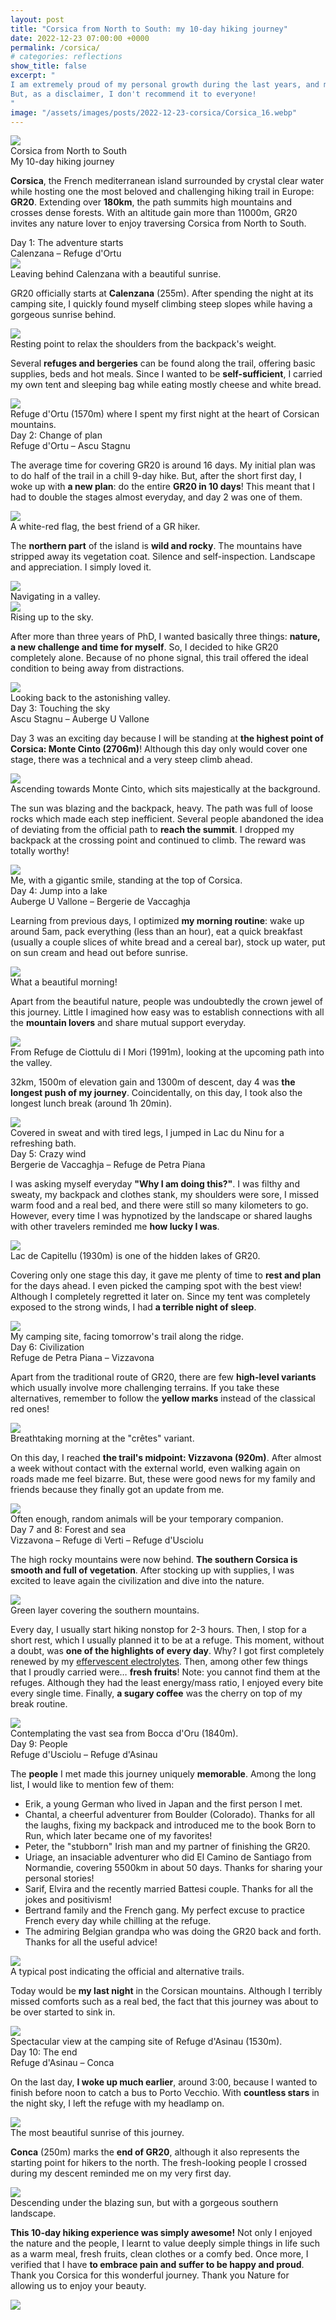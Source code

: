 ```yaml
---
layout: post
title: "Corsica from North to South: my 10-day hiking journey"
date: 2022-12-23 07:00:00 +0000
permalink: /corsica/
# categories: reflections
show_title: false
excerpt: "
I am extremely proud of my personal growth during the last years, and my PhD experience has a lot to do about it.
But, as a disclaimer, I don't recommend it to everyone!
"
image: "/assets/images/posts/2022-12-23-corsica/Corsica_16.webp"
---
```

<div class="cover-image">
  <div class="image-container">
    <img src="/assets/images/posts/2022-12-23-corsica/Corsica_1.webp" loading="lazy">
  </div>
  <div class="image-text">
    <div class="main-title">Corsica from North to South</div>
    <div class="subtitle">My 10-day hiking journey</div>
  </div>
</div>

**Corsica**, the French mediterranean island surrounded by crystal clear water while hosting one the most beloved and challenging hiking trail in Europe: **GR20**.
Extending over **180km**, the path summits high mountains and crosses dense forests.
With an altitude gain more than 11000m, GR20 invites any nature lover to enjoy traversing Corsica from North to South.

<div class="main-section">
  <div class="main-title">Day 1: The adventure starts</div>
  <div class="subtitle">Calenzana – Refuge d'Ortu</div>
</div>

<div class="post-image-horizontal-small">
  <img src="/assets/images/posts/2022-12-23-corsica/Corsica_2.webp" loading="lazy">
  <div class="image-caption">
  Leaving behind Calenzana with a beautiful sunrise.
  </div>
</div>

GR20 officially starts at **Calenzana** (255m).
After spending the night at its camping site, I quickly found myself climbing steep slopes while having a gorgeous sunrise behind.

<div class="post-image-horizontal-small">
  <img src="/assets/images/posts/2022-12-23-corsica/Corsica_3.webp" loading="lazy">
  <div class="image-caption">
  Resting point to relax the shoulders from the backpack's weight.
  </div>
</div>

Several **refuges and bergeries** can be found along the trail, offering basic supplies, beds and hot meals.
Since I wanted to be **self-sufficient**, I carried my own tent and sleeping bag while eating mostly cheese and white bread.

<div class="post-image-horizontal-small">
  <img src="/assets/images/posts/2022-12-23-corsica/Corsica_4.webp" loading="lazy">
  <div class="image-caption">
  Refuge d'Ortu (1570m) where I spent my first night at the heart of Corsican mountains.
  </div>
</div>

<div class="main-section">
  <div class="main-title">Day 2: Change of plan</div>
  <div class="subtitle">Refuge d'Ortu – Ascu Stagnu</div>
</div>

The average time for covering GR20 is around 16 days.
My initial plan was to do half of the trail in a chill 9-day hike.
But, after the short first day, I woke up with **a new plan**: do the entire **GR20 in 10 days**!
This meant that I had to double the stages almost everyday, and day 2 was one of them.

<div class="post-image-horizontal-small">
  <img src="/assets/images/posts/2022-12-23-corsica/Corsica_5.webp" loading="lazy">
  <div class="image-caption">
  A white-red flag, the best friend of a GR hiker. 
  </div>
</div>

The **northern part** of the island is **wild and rocky**.
The mountains have stripped away its vegetation coat.
Silence and self-inspection.
Landscape and appreciation.
I simply loved it.

<div class="post-image-horizontal-small">
  <img src="/assets/images/posts/2022-12-23-corsica/Corsica_7.webp" loading="lazy">
  <div class="image-caption">
  Navigating in a valley.
  </div>
</div>

<div class="post-image-horizontal-small">
  <img src="/assets/images/posts/2022-12-23-corsica/Corsica_8.webp" loading="lazy">
  <div class="image-caption">
  Rising up to the sky.
  </div>
</div>

After more than three years of PhD, I wanted basically three things: **nature, a new challenge and time for myself**.
So, I decided to hike GR20 completely alone.
Because of no phone signal, this trail offered the ideal condition to being away from distractions.

<div class="post-image">
  <img src="/assets/images/posts/2022-12-23-corsica/Corsica_9.webp" loading="lazy">
  <div class="image-caption">
  Looking back to the astonishing valley.
  </div>
</div>

<div class="main-section">
  <div class="main-title">Day 3: Touching the sky</div>
  <div class="subtitle">Ascu Stagnu – Auberge U Vallone</div>
</div>

Day 3 was an exciting day because I will be standing at **the highest point of Corsica: Monte Cinto (2706m)**!
Although this day only would cover one stage, there was a technical and a very steep climb ahead.

<div class="post-image-horizontal-small">
  <img src="/assets/images/posts/2022-12-23-corsica/Corsica_10.webp" loading="lazy">
  <div class="image-caption">
  Ascending towards Monte Cinto, which sits majestically at the background.
  </div>
</div>

The sun was blazing and the backpack, heavy.
The path was full of loose rocks which made each step inefficient.
Several people abandoned the idea of deviating from the official path to **reach the summit**.
I dropped my backpack at the crossing point and continued to climb.
The reward was totally worthy!

<div class="post-image-horizontal-small">
  <img src="/assets/images/posts/2022-12-23-corsica/Corsica_11.webp" loading="lazy">
  <div class="image-caption">
  Me, with a gigantic smile, standing at the top of Corsica.
  </div>
</div>

<div class="main-section">
  <div class="main-title">Day 4: Jump into a lake</div>
  <div class="subtitle">Auberge U Vallone – Bergerie de Vaccaghja</div>
</div>

Learning from previous days, I optimized **my morning routine**: wake up around 5am, pack everything (less than an hour), eat a quick breakfast (usually a couple slices of white bread and a cereal bar), stock up water, put on sun cream and head out before sunrise.

<div class="post-image-horizontal-small">
  <img src="/assets/images/posts/2022-12-23-corsica/Corsica_12.webp" loading="lazy">
  <div class="image-caption">
  What a beautiful morning!
  </div>
</div>

Apart from the beautiful nature, people was undoubtedly the crown jewel of this journey.
Little I imagined how easy was to establish connections with all the **mountain lovers** and share mutual support everyday.

<div class="post-image-horizontal-small">
  <img src="/assets/images/posts/2022-12-23-corsica/Corsica_13.webp" loading="lazy">
  <div class="image-caption">
  From Refuge de Ciottulu di I Mori (1991m), looking at the upcoming path into the valley.
  </div>
</div>

32km, 1500m of elevation gain and 1300m of descent, day 4 was **the longest push of my journey**.
Coincidentally, on this day, I took also the longest lunch break (around 1h 20min).

<div class="post-image">
  <img src="/assets/images/posts/2022-12-23-corsica/Corsica_14.webp" loading="lazy">
  <div class="image-caption">
  Covered in sweat and with tired legs, I jumped in Lac du Ninu for a refreshing bath.
  </div>
</div>

<div class="main-section">
  <div class="main-title">Day 5: Crazy wind</div>
  <div class="subtitle">Bergerie de Vaccaghja – Refuge de Petra Piana</div>
</div>

I was asking myself everyday **"Why I am doing this?"**.
I was filthy and sweaty, my backpack and clothes stank, my shoulders were sore, I missed warm food and a real bed, and there were still so many kilometers to go.
However, every time I was hypnotized by the landscape or shared laughs with other travelers reminded me **how lucky I was**.

<div class="post-image-horizontal-small">
  <img src="/assets/images/posts/2022-12-23-corsica/Corsica_15.webp" loading="lazy">
  <div class="image-caption">
  Lac de Capitellu (1930m) is one of the hidden lakes of GR20.
  </div>
</div>

Covering only one stage this day, it gave me plenty of time to **rest and plan** for the days ahead.
I even picked the camping spot with the best view!
Although I completely regretted it later on.
Since my tent was completely exposed to the strong winds, I had **a terrible night of sleep**.

<div class="post-image-horizontal-small">
  <img src="/assets/images/posts/2022-12-23-corsica/Corsica_16.webp" loading="lazy">
  <div class="image-caption">
  My camping site, facing tomorrow's trail along the ridge.
  </div>
</div>

<div class="main-section">
  <div class="main-title">Day 6: Civilization</div>
  <div class="subtitle">Refuge de Petra Piana – Vizzavona</div>
</div>

Apart from the traditional route of GR20, there are few **high-level variants** which usually involve more challenging terrains.
If you take these alternatives, remember to follow the **yellow marks** instead of the classical red ones!

<div class="post-image">
  <img src="/assets/images/posts/2022-12-23-corsica/Corsica_17.webp" loading="lazy">
  <div class="image-caption">
  Breathtaking morning at the "crêtes" variant.
  </div>
</div>

On this day, I reached **the trail's midpoint: Vizzavona (920m)**.
After almost a week without contact with the external world, even walking again on roads made me feel bizarre.
But, these were good news for my family and friends because they finally got an update from me.

<div class="post-image-horizontal-small">
  <img src="/assets/images/posts/2022-12-23-corsica/Corsica_18.webp" loading="lazy">
  <div class="image-caption">
  Often enough, random animals will be your temporary companion.
  </div>
</div>

<div class="main-section">
  <div class="main-title">Day 7 and 8: Forest and sea</div>
  <div class="subtitle">Vizzavona – Refuge di Verti – Refuge d'Usciolu</div>
</div>

The high rocky mountains were now behind.
**The southern Corsica is smooth and full of vegetation**.
After stocking up with supplies, I was excited to leave again the civilization and dive into the nature.

<div class="post-image">
  <img src="/assets/images/posts/2022-12-23-corsica/Corsica_19.webp" loading="lazy">
  <div class="image-caption">
  Green layer covering the southern mountains.
  </div>
</div>

Every day, I usually start hiking nonstop for 2-3 hours.
Then, I stop for a short rest, which I usually planned it to be at a refuge.
This moment, without a doubt, was **one of the highlights of every day**.
Why? I got first completely renewed by my [effervescent electrolytes](https://www.decathlon.fr/p/boisson-sport-electrolytes-sans-sucre-tablettes-effervescentes-citron-40x4gr/_/R-p-326880?mc=965975).
Then, among other few things that I proudly carried were… **fresh fruits**!
Note: you cannot find them at the refuges.
Although they had the least energy/mass ratio, I enjoyed every bite every single time.
Finally, **a sugary coffee** was the cherry on top of my break routine.

<div class="post-image-horizontal-small">
  <img src="/assets/images/posts/2022-12-23-corsica/Corsica_20.webp" loading="lazy">
  <div class="image-caption">
  Contemplating the vast sea from Bocca d'Oru (1840m).
  </div>
</div>

<div class="main-section">
  <div class="main-title">Day 9: People</div>
  <div class="subtitle">Refuge d'Usciolu – Refuge d'Asinau</div>
</div>

The **people** I met made this journey uniquely **memorable**.
Among the long list, I would like to mention few of them:

- Erik, a young German who lived in Japan and the first person I met.
- Chantal, a cheerful adventurer from Boulder (Colorado).
Thanks for all the laughs, fixing my backpack and introduced me to the book Born to Run, which later became one of my favorites!
- Peter, the "stubborn" Irish man and my partner of finishing the GR20.
- Uriage, an insaciable adventurer who did El Camino de Santiago from Normandie, covering 5500km in about 50 days.
Thanks for sharing your personal stories!
- Sarif, Elvira and the recently married Battesi couple.
Thanks for all the jokes and positivism!
- Bertrand family and the French gang.
My perfect excuse to practice French every day while chilling at the refuge.
- The admiring Belgian grandpa who was doing the GR20 back and forth.
Thanks for all the useful advice!

<div class="post-image-horizontal-small">
  <img src="/assets/images/posts/2022-12-23-corsica/Corsica_21.webp" loading="lazy">
  <div class="image-caption">
  A typical post indicating the official and alternative trails.
  </div>
</div>

Today would be **my last night** in the Corsican mountains.
Although I terribly missed comforts such as a real bed, the fact that this journey was about to be over started to sink in.

<div class="post-image-horizontal-small">
  <img src="/assets/images/posts/2022-12-23-corsica/Corsica_22.webp" loading="lazy">
  <div class="image-caption">
  Spectacular view at the camping site of Refuge d'Asinau (1530m).
  </div>
</div>

<div class="main-section">
  <div class="main-title">Day 10: The end</div>
  <div class="subtitle">Refuge d'Asinau – Conca</div>
</div>

On the last day, **I woke up much earlier**, around 3:00, because I wanted to finish before noon to catch a bus to Porto Vecchio.
With **countless stars** in the night sky, I left the refuge with my headlamp on.


<div class="post-image-horizontal-small">
  <img src="/assets/images/posts/2022-12-23-corsica/Corsica_23.webp" loading="lazy">
  <div class="image-caption">
  The most beautiful sunrise of this journey.
  </div>
</div>

**Conca** (250m) marks the **end of GR20**, although it also represents the starting point for hikers to the north.
The fresh-looking people I crossed during my descent reminded me on my very first day.

<div class="post-image-horizontal-small">
  <img src="/assets/images/posts/2022-12-23-corsica/Corsica_24.webp" loading="lazy">
  <div class="image-caption">
  Descending under the blazing sun, but with a gorgeous southern landscape.
  </div>
</div>

**This 10-day hiking experience was simply awesome!**
Not only I enjoyed the nature and the people, I learnt to value deeply simple things in life such as a warm meal, fresh fruits, clean clothes or a comfy bed.
Once more, I verified that I have **to embrace pain and suffer to be happy and proud**.
Thank you Corsica for this wonderful journey.
Thank you Nature for allowing us to enjoy your beauty.

<div class="post-image-horizontal-small">
  <img src="/assets/images/posts/2022-12-23-corsica/Corsica_25.webp" loading="lazy">
</div>

